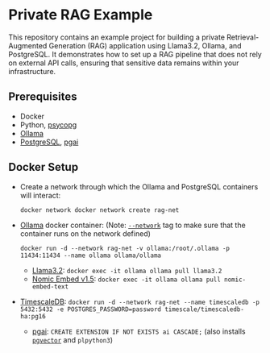 # Private RAG Example

This repository contains an example project for building a private Retrieval-Augmented Generation (RAG) application using Llama3.2, Ollama, and PostgreSQL. It demonstrates how to set up a RAG pipeline that does not rely on external API calls, ensuring that sensitive data remains within your infrastructure.

## Prerequisites

 * Docker
 * Python, [psycopg](https://www.psycopg.org/)
 * [Ollama](https://github.com/ollama/ollama)
 * [PostgreSQL](https://docs.timescale.com/self-hosted/latest/install/installation-docker/), [pgai](https://github.com/timescale/pgai)

## Docker Setup

* Create a network through which the Ollama and PostgreSQL containers will interact:

  `docker network docker network create rag-net`

* [Ollama](https://hub.docker.com/r/ollama/ollama) docker container: (Note: [`--network`](https://docs.docker.com/engine/network/) tag to make sure that the container runs on the network defined)

  `docker run -d --network rag-net -v ollama:/root/.ollama -p 11434:11434 --name ollama ollama/ollama` 

     * [Llama3.2](https://www.llama.com/docs/model-cards-and-prompt-formats/llama3_2): `docker exec -it ollama ollama pull llama3.2`
     * [Nomic Embed v1.5](https://www.nomic.ai/blog/posts/nomic-embed-matryoshka?ref=timescale.com): `docker exec -it ollama ollama pull nomic-embed-text`

* [TimescaleDB](https://docs.timescale.com/self-hosted/latest/install/installation-docker/): `docker run -d --network rag-net --name timescaledb -p 5432:5432 -e POSTGRES_PASSWORD=password timescale/timescaledb-ha:pg16`

     * [pgai](https://github.com/timescale/pgai?tab=readme-ov-file#use-a-timescale-cloud-service): `CREATE EXTENSION IF NOT EXISTS ai CASCADE;` (also installs [`pgvector`](https://github.com/pgvector/pgvector) and `plpython3`)


 
